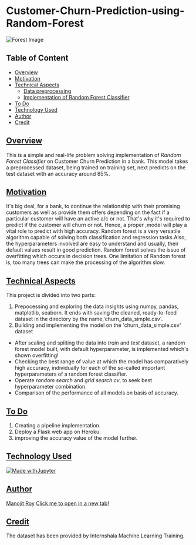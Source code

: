 # Customer-Churn-Prediction-using-Random-Forest

![Forest Image](https://www.birmingham.ac.uk/images/news/forest-900.jpg)

## Table of Content
* <a href="head1">Overview</a>
* <a href="head2">Motivation</a>
* <a href="head3">Technical Aspects</a>
  * <a href="head31">Data preprocessing</a>
  * <a href="head32">Implementation of Random Forest Classifier</a>
*  <a href="head5">To Do</a>
*  <a href="head6">Technology Used</a>
*  <a href="head7">Author</a>
*  <a href="head8">Credit</a>


## <a href="head1">Overview</a>
This is a simple and real-life problem solving implementation of *Random Forest Classifier* on Customer Churn Prediction in a bank. This model takes a preprocessed dataset, being trained on training set, next predicts on the test dataset with an accuracy around 85%.


## <a href="head2">Motivation</a>
It's big deal, for a bank, to continue the relationship with their promising customers as well as provide them offers depending on the fact if a particular customer will have an active a/c or not. That's why it's required to predict if the customer will churn or not. Hence,  a proper ,model will play a vital role to predict with high accuracy. 
Random forest is a very versatile algorithm capable of solving both classification and regression tasks.Also, the hyperparameters involved are easy to understand and usually, their default values result in good prediction. Random forest solves the issue of overfitting which occurs in decision trees.
One limitation of Random forest is, too many trees can make the processing of the algorithm slow.


## <a href="head3">Technical Aspects</a>
This project is divided into two parts:
1. Prepocessing and exploring the data insights using numpy, pandas, matplotlib, seaborn. It ends with saving the cleaned, ready-to-feed dataset in the directory by the name,'churn_data_simple.csv'.
2. Building and implementing the model on the 'churn_data_simple.csv' dataset
 * After scaling and spliting the data into *train* and *test* dataset, a random forest model built, with default hyperparameter, is implemented which's shown overfitting!
 * Checking the best range of value at which the model has comparatively high accuracy, individually for each of the so-called important hyperparameters of a random forest classifier.
 * Operate *random search* and *grid search cv*, to seek best hyperparameter combination.
 * Comparison of the performance of all models on basis of accuracy.


## <a href="head5">To Do</a>
1. Creating a pipeline implementation. 
2. Deploy a Flask web app on Heroku.
3. improving the accuracy value of the model further.

## <a href="head6">Technology Used</a>
[![Made withJupyter](https://img.shields.io/badge/Made%20with-Jupyter-orange?style=for-the-badge&logo=Jupyter)](https://jupyter.org/try)

## <a href="head7">Author</a>
<a href="https://www.linkedin.com/in/manojit-roy-8a93a1183/" target="_blank">Manojit Roy</a>
<a href="https://www.google.com" target="_blank">Click me to open in a new tab!</a>

## <a href="head8">Credit</a>
The dataset has been provided by Internshala Machine Learning Training.
